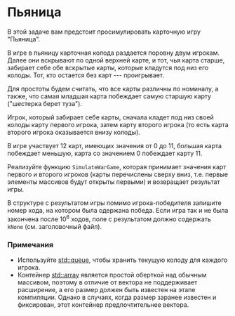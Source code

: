 # Пьяница

В этой задаче вам предстоит просимулировать карточную игру "Пьяница".

В игре в пьяницу карточная колода раздается поровну двум игрокам. Далее они вскрывают по одной верхней карте, и тот, чья карта старше, забирает себе обе вскрытые карты, которые кладутся под низ его колоды. Тот, кто остается без карт --- проигрывает.

Для простоты будем считать, что все карты различны по номиналу, а также, что самая младшая карта побеждает самую старшую карту ("шестерка берет туза").

Игрок, который забирает себе карты, сначала кладет под низ своей колоды карту первого игрока, затем карту второго игрока (то есть карта второго игрока оказывается внизу колоды).

В игре участвует 12 карт, имеющих значения от 0 до 11, большая карта побеждает меньшую, карта со значением 0 побеждает карту 11.

Реализуйте функцию `SimulateWarGame`, которая принимает значения карт первого и второго игроков (карты перечислены сверху вниз,
т.е. первые элементы массивов будут открыты первыми) и возвращает результат игры.

В структуре с результатом игры помимо игрока-победителя запишите номер хода, на котором была одержана победа. Если игра так и не была
закончена после $`10^6`$ ходов, поле с результатом должно содержать `kNone` (см. заголовочный файл).

### Примечания
* Используйте [std::queue](http://en.cppreference.com/w/cpp/container/queue), чтобы хранить текущую колоду для каждого игрока.
* Контейнер [std::array](http://en.cppreference.com/w/cpp/container/array) является простой оберткой над обычным массивом, поэтому
в отличие от вектора не поддерживает расширение, а его размер должен быть известен на этапе компиляции. Однако в случаях, когда
размер заранее известен и фиксирован, этот контейнер предпочтительнее вектора.
